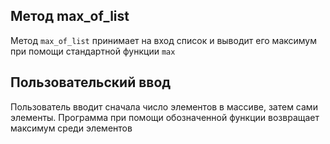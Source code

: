 ## Метод max_of_list
Метод `max_of_list` принимает на вход список и выводит его максимум при помощи стандартной функции `max`

## Пользовательский ввод
Пользователь вводит сначала число элементов в массиве, затем сами элементы. Программа при помощи обозначенной функции возвращает максимум среди элементов